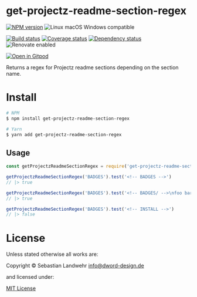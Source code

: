 <!-- TITLE/ -->
# get-projectz-readme-section-regex
<!-- /TITLE -->

<!-- BADGES/ -->
[![NPM version](https://img.shields.io/npm/v/get-projectz-readme-section-regex.svg)](https://npmjs.org/package/get-projectz-readme-section-regex)
![Linux macOS Windows compatible](https://img.shields.io/badge/os-linux%20%7C%C2%A0macos%20%7C%C2%A0windows-blue)

[![Build status](https://img.shields.io/github/workflow/status/dword-design/get-projectz-readme-section-regex/build)](https://github.com/dword-design/get-projectz-readme-section-regex/actions)
[![Coverage status](https://img.shields.io/coveralls/dword-design/get-projectz-readme-section-regex)](https://coveralls.io/github/dword-design/get-projectz-readme-section-regex)
[![Dependency status](https://img.shields.io/david/dword-design/get-projectz-readme-section-regex)](https://david-dm.org/dword-design/get-projectz-readme-section-regex)
![Renovate enabled](https://img.shields.io/badge/renovate-enabled-brightgreen)

[![Open in Gitpod](https://gitpod.io/button/open-in-gitpod.svg)](https://gitpod.io/#https://github.com/dword-design/get-projectz-readme-section-regex)
<!-- /BADGES -->


<!-- DESCRIPTION/ -->
Returns a regex for Projectz readme sections depending on the section name.
<!-- /DESCRIPTION -->

<!-- INSTALL/ -->
# Install

```bash
# NPM
$ npm install get-projectz-readme-section-regex

# Yarn
$ yarn add get-projectz-readme-section-regex
```
<!-- /INSTALL -->

## Usage
```js
const getProjectzReadmeSectionRegex = require('get-projectz-readme-section-regex')

getProjectzReadmeSectionRegex('BADGES').test('<!-- BADGES -->')
// |> true

getProjectzReadmeSectionRegex('BADGES').test('<!-- BADGES/ -->\nfoo bar baz<!-- /BADGES -->')
// |> true

getProjectzReadmeSectionRegex('BADGES').test('<!-- INSTALL -->')
// |> false
```

<!-- LICENSE/ -->
# License

Unless stated otherwise all works are:

Copyright &copy; Sebastian Landwehr <info@dword-design.de>

and licensed under:

[MIT License](https://opensource.org/licenses/MIT)
<!-- /LICENSE -->
